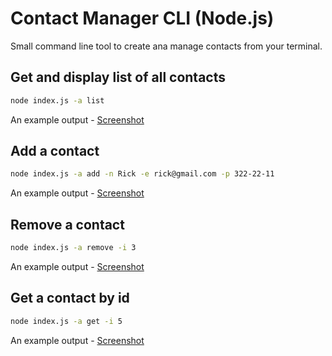 # Contact Manager CLI (Node.js)
Small command line tool to create ana manage contacts from your terminal.


## Get and display list of all contacts

```bash
node index.js -a list
```

An example output - [Screenshot](https://monosnap.com/file/ys941d2vYVD6Lg1khrn8jmgMOXwSte)

## Add a contact

```bash
node index.js -a add -n Rick -e rick@gmail.com -p 322-22-11
```

An example output - [Screenshot](https://monosnap.com/file/xKzEP3gIsxpExoRXxmNMMGWaHoXrVT)

## Remove a contact

```bash
node index.js -a remove -i 3
```

An example output - [Screenshot](https://monosnap.com/file/17XdnAjht5dMfd0vGMeLowAbVHtYtZ)

## Get a contact by id

```bash
node index.js -a get -i 5
```
An example output - [Screenshot](https://monosnap.com/file/OCOSmzPJY3WDkrbM4K2cUctb4NqOQP)
